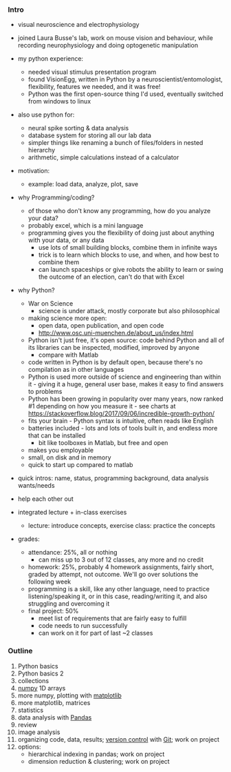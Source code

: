 ### Intro

- visual neuroscience and electrophysiology
- joined Laura Busse's lab, work on mouse vision and behaviour, while recording neurophysiology and doing optogenetic manipulation
- my python experience:
    - needed visual stimulus presentation program
    - found VisionEgg, written in Python by a neuroscientist/entomologist, flexibility, features we needed, and it was free!
    - Python was the first open-source thing I'd used, eventually switched from windows to linux
- also use python for:
    - neural spike sorting & data analysis
    - database system for storing all our lab data
    - simpler things like renaming a bunch of files/folders in nested hierarchy
    - arithmetic, simple calculations instead of a calculator
- motivation:
    - example: load data, analyze, plot, save

- why Programming/coding?
    - of those who don't know any programming, how do you analyze your data?
    - probably excel, which is a mini language
    - programming gives you the flexibility of doing just about anything with your data, or any data
        - use lots of small building blocks, combine them in infinite ways
        - trick is to learn which blocks to use, and when, and how best to combine them
        - can launch spaceships or give robots the ability to learn or swing the outcome of an election, can't do that with Excel

- why Python?
    - War on Science
        - science is under attack, mostly corporate but also philosophical
    - making science more open:
        - open data, open publication, and open code
        - http://www.osc.uni-muenchen.de/about_us/index.html
    - Python isn't just free, it's open source: code behind Python and all of its libraries can be inspected, modified, improved by anyone
        - compare with Matlab
    - code written in Python is by default open, because there's no compilation as in other languages
    - Python is used more outside of science and engineering than within it - giving it a huge, general user base, makes it easy to find answers to problems
    - Python has been growing in popularity over many years, now ranked #1 depending on how you measure it - see charts at https://stackoverflow.blog/2017/09/06/incredible-growth-python/
    - fits your brain - Python syntax is intuitive, often reads like English
    - batteries included - lots and lots of tools built in, and endless more that can be installed
        - bit like toolboxes in Matlab, but free and open
    - makes you employable
    - small, on disk and in memory
    - quick to start up compared to matlab

- quick intros: name, status, programming background, data analysis wants/needs
- help each other out
- integrated lecture + in-class exercises
    - lecture: introduce concepts, exercise class: practice the concepts
- grades:
    - attendance: 25%, all or nothing
        - can miss up to 3 out of 12 classes, any more and no credit
    - homework: 25%, probably 4 homework assignments, fairly short, graded by attempt, not outcome. We'll go over solutions the following week
    - programming is a skill, like any other language, need to practice listening/speaking it, or in this case, reading/writing it, and also struggling and overcoming it
    - final project: 50%
        - meet list of requirements that are fairly easy to fulfill
        - code needs to run successfully
        - can work on it for part of last ~2 classes

### Outline

1. Python basics
2. Python basics 2
3. collections
4. [numpy](http://numpy.org) 1D arrays
5. more numpy, plotting with [matplotlib](http://matplotlib.org)
6. more matplotlib, matrices
7. statistics
8. data analysis with [Pandas](http://pandas.pydata.org)
9. review
10. image analysis
11. organizing code, data, results; [version
control](https://git-scm.com/book/en/v2/Getting-Started-About-Version-Control) with
[Git](https://git-scm.com/); work on project
12. options:
    - hierarchical indexing in pandas; work on project
    - dimension reduction & clustering; work on project
